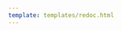 ```yaml
---
template: templates/redoc.html
---
```


<redoc spec-url="../../apis/restapis/challenge-questions.yaml"></redoc>
